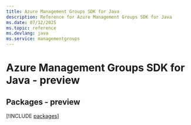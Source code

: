 ```yaml
---
title: Azure Management Groups SDK for Java
description: Reference for Azure Management Groups SDK for Java
ms.date: 07/12/2025
ms.topic: reference
ms.devlang: java
ms.service: managementgroups
---
```

# Azure Management Groups SDK for Java - preview
## Packages - preview
[!INCLUDE [packages](management-groups-index.md)]